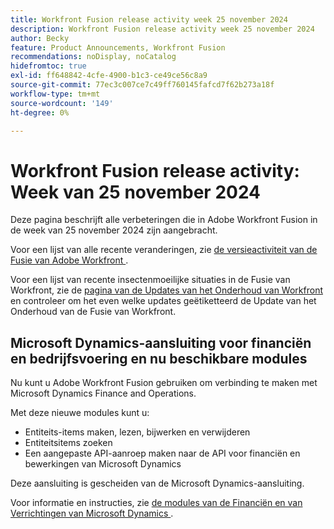 ```yaml
---
title: Workfront Fusion release activity week 25 november 2024
description: Workfront Fusion release activity week 25 november 2024
author: Becky
feature: Product Announcements, Workfront Fusion
recommendations: noDisplay, noCatalog
hidefromtoc: true
exl-id: ff648842-4cfe-4900-b1c3-ce49ce56c8a9
source-git-commit: 77ec3c007ce7c49ff760145fafcd7f62b273a18f
workflow-type: tm+mt
source-wordcount: '149'
ht-degree: 0%

---
```


# Workfront Fusion release activity: Week van 25 november 2024

Deze pagina beschrijft alle verbeteringen die in Adobe Workfront Fusion in de week van 25 november 2024 zijn aangebracht.

Voor een lijst van alle recente veranderingen, zie [ de versieactiviteit van de Fusie van Adobe Workfront ](/help/workfront-fusion/fusion-product-releases/fusion-release-activity.md).

Voor een lijst van recente insectenmoeilijke situaties in de Fusie van Workfront, zie de [ pagina van de Updates van het Onderhoud van Workfront ](https://experienceleague.adobe.com/docs/workfront-known-issues/releases/current-updates.html) en controleer om het even welke updates geëtiketteerd de Update van het Onderhoud van de Fusie van Workfront.

## Microsoft Dynamics-aansluiting voor financiën en bedrijfsvoering en nu beschikbare modules

Nu kunt u Adobe Workfront Fusion gebruiken om verbinding te maken met Microsoft Dynamics Finance and Operations.

Met deze nieuwe modules kunt u:

* Entiteits-items maken, lezen, bijwerken en verwijderen
* Entiteitsitems zoeken
* Een aangepaste API-aanroep maken naar de API voor financiën en bewerkingen van Microsoft Dynamics

Deze aansluiting is gescheiden van de Microsoft Dynamics-aansluiting.

Voor informatie en instructies, zie [ de modules van de Financiën en van Verrichtingen van Microsoft Dynamics ](/help/workfront-fusion/references/apps-and-modules/third-party-connectors/dynamics-finance-operations-modules.md).
